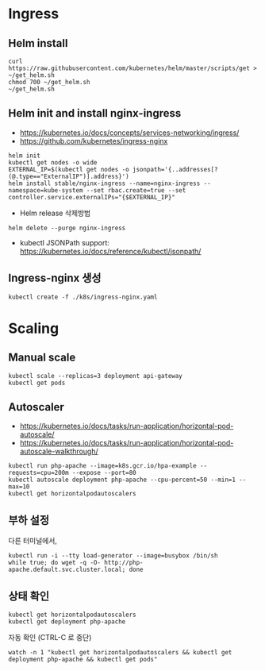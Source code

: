 # Ingress

## Helm install
```
curl https://raw.githubusercontent.com/kubernetes/helm/master/scripts/get > ~/get_helm.sh
chmod 700 ~/get_helm.sh
~/get_helm.sh
```

## Helm init and install nginx-ingress
* https://kubernetes.io/docs/concepts/services-networking/ingress/
* https://github.com/kubernetes/ingress-nginx

```
helm init
kubectl get nodes -o wide
EXTERNAL_IP=$(kubectl get nodes -o jsonpath='{..addresses[?(@.type=="ExternalIP")].address}')
helm install stable/nginx-ingress --name=nginx-ingress --namespace=kube-system --set rbac.create=true --set controller.service.externalIPs="{$EXTERNAL_IP}"
```

* Helm release 삭제방법
```
helm delete --purge nginx-ingress
```

* kubectl JSONPath support: https://kubernetes.io/docs/reference/kubectl/jsonpath/


## Ingress-nginx 생성
```
kubectl create -f ./k8s/ingress-nginx.yaml
```


# Scaling

## Manual scale
```
kubectl scale --replicas=3 deployment api-gateway
kubectl get pods
```

## Autoscaler
* https://kubernetes.io/docs/tasks/run-application/horizontal-pod-autoscale/
* https://kubernetes.io/docs/tasks/run-application/horizontal-pod-autoscale-walkthrough/
```
kubectl run php-apache --image=k8s.gcr.io/hpa-example --requests=cpu=200m --expose --port=80
kubectl autoscale deployment php-apache --cpu-percent=50 --min=1 --max=10
kubectl get horizontalpodautoscalers
```

## 부하 설정
다른 터미널에서,
```
kubectl run -i --tty load-generator --image=busybox /bin/sh
while true; do wget -q -O- http://php-apache.default.svc.cluster.local; done
```

## 상태 확인
```
kubectl get horizontalpodautoscalers
kubectl get deployment php-apache
```
자동 확인 (CTRL-C 로 중단)
```
watch -n 1 "kubectl get horizontalpodautoscalers && kubectl get deployment php-apache && kubectl get pods"
```
